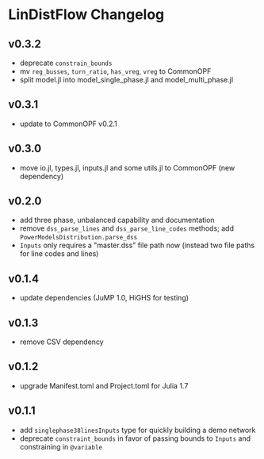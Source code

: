 # LinDistFlow Changelog

## v0.3.2
- deprecate `constrain_bounds`
- mv `reg_busses`, `turn_ratio`, `has_vreg`, `vreg` to CommonOPF
-  split model.jl into model_single_phase.jl and model_multi_phase.jl

## v0.3.1
- update to CommonOPF v0.2.1

## v0.3.0
- move io.jl, types.jl, inputs.jl and some utils.jl to CommonOPF (new dependency)

## v0.2.0
- add three phase, unbalanced capability and documentation
- remove `dss_parse_lines` and `dss_parse_line_codes` methods; add `PowerModelsDistribution.parse_dss`
- `Inputs` only requires a "master.dss" file path now (instead two file paths for line codes and lines)

## v0.1.4
- update dependencies (JuMP 1.0, HiGHS for testing)

## v0.1.3
- remove CSV dependency

## v0.1.2
- upgrade Manifest.toml and Project.toml for Julia 1.7

## v0.1.1
- add `singlephase38linesInputs` type for quickly building a demo network
- deprecate `constraint_bounds` in favor of passing bounds to `Inputs` and constraining in `@variable`
